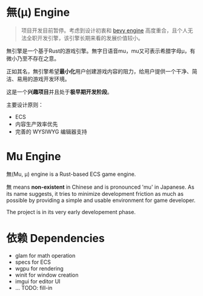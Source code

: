 # 無(μ) Engine

> 项目开发目前暂停。考虑到设计初衷和 [bevy engine][bevy] 高度重合，且个人无法全职开发引擎，该引擎长期来看的发展价值较小。

無引擎是一个基于Rust的游戏引擎。無字日语音mu，mu又可表示希腊字母μ，有微小乃至不存在之意。

正如其名，無引擎希望**最小化**用户创建游戏内容的阻力，给用户提供一个干净、简洁、易用的游戏开发环境。

这是一个**兴趣项目**并且处于**极早期开发阶段**。

主要设计原则：

* ECS
* 内容生产效率优先
* 完善的 WYSIWYG 编辑器支持

# Mu Engine

無(Mu, μ) engine is a Rust-based ECS game engine.

無 means **non-existent** in Chinese and is pronounced 'mu' in Japanese. As its name suggests, it tries to
minimize development friction as much as possible by providing a simple and usable environment for game developer.

The project is in its very early developement phase.

# 依赖 Dependencies

* glam for math operation
* specs for ECS
* wgpu for rendering
* winit for window creation
* imgui for editor UI
* ... TODO: fill-in

[bevy]: https://github.com/bevyengine/bevy